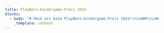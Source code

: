 ```yaml
---
title: PlayBern-Kindergame-Preis 2024
blocks:
  - body: "# Mach mit beim PlayBern-Kindergame-Preis 2024!\n\n###\n\n### Du bist maximal 16 Jahre alt und hast gerade ein Computerspiel entwickelt? Dann reiche es beim PlayBern-KinderGame-Preis 2024 ein! \n\n### Wenn du die Vorjury von deinem Game überzeugen kannst, wird es beim PlayBern -Festival in Bern ausgestellt. Das Publikum wird dort die Games spielen und Bewertungen abgeben. Die Sieger:innen werden am letzten Festivalstag ausgezeichnet. \n\n### ZU  GEWINNEN GIBT ES PREISE IN EINEM GESAMTWERT VON FR. 2'500.00\n\n### Teilnahmebedingungen\n\nWorum geht es beim Wettbewerb? \n\n«PlayBern – Festival für Games und Kultur» schreibt zusammen mit der\nHasler-Stiftung einen Preis für Games aus, die von Kindern und Jugendlichen eigenständig\nentwickelt worden sind. \n\nWer bestimmt die Gewinner:innen? \n\nEine Vorjury erstellt eine Auswahl aus den eingereichten Games. Diese\nAuswahl wird dann am PlayBern-Festival präsentiert und das Publikum wählt aus\njeder Kategorie sein Lieblingsgame. Diese Games erhalten dann je einen Bargeld-Preis.\n\nWelche Games können eingereicht werden? \n\nEs gibt zwei Kategorien: «Digitale Games» und «Interaktive Projekte». \n\n1\\. Kategorie: Digitale Games \n\nBei den digitalen Games ist die Plattform frei wählbar. Du kreierst ein\nGame mit einer Game-Engine (Scratch, Construct oder einem ähnlichen Tool). Das\nGame lädst du auf itch.io hoch, so dass es\nüber die Site gespielt oder heruntergeladen werden kann.\nWichtig: Das Spiel hast du ganz selber erfunden (kein Nachbau einer Vorlage). \n\n2\\. Kategorie: Interaktives Projekt \n\nBei einem interaktiven Projekt geht es um die Verbindung von digital und\nanalog: wir suchen Projekte, die mit einem «Makey Makey»-Controller oder einem Robotik-Tool\nwie «Ozobot» oder Ähnlichem erstellt worden sind. Auch hier ist es wichtig,\ndass du dein Projekt selber erfunden und nicht nach einer Anleitung gebaut\nhast. Dein Projekt sollte nicht allzu aufwendig im Aufbau und an der\nAusstellung spielbar sein. \n\nInformationen zu «Makey Makey» findest du z.B. hier: https\\://www\\.schabi.ch/seite/makey \n\n\_\n\nWer kann am Wettbewerb teilnehmen? \n\nAm Wettbewerb können Kinder und Jugendliche teilnehmen, die in der Schweiz\nwohnen und die selber Games kreieren. \n\nDie Games werden in\nzwei unterschiedlichen Altersgruppenund in den beiden Kategorien «Digitale Games» und «Interaktive Projekte»bewertet: \n\nAltersgruppe 1: \_\_\_\_\_\_\_\_ 8 - 12 Jahre \n\nAltersgruppe 2: \_\_\_\_\_\_\_\_ 13 – 16 Jahre \n\nPro Einzelperson oder\npro Gruppe ist jeweils nur eine Einreichung möglich. \n\nWie reiche ich mein\nProjekt ein? \n\n\\- Rein digitale Projekte lädst du auf itch.io hoch und schickst uns den\nLink.\n\\- Von analog/digitalen Projekten (Makey Makey, Ozobots) usw. erstellt du einen\nkleinen \_Film, lädst ihn bei Youtube\nhoch und schickst uns den Link. \n\n\_\n\nWas gibt es zu gewinnen? \n\nVergeben werden können Preise bis zum Wert von insgesamt Fr. 2 500.-. \n\nAm Festival-Sonntag, am 10.11.2024 um 16.00 Uhr, findet im Kornhaus in Bern \ndie Preisverleihung statt. \n\nAllgemeine Teilnahmebedingungen \n\n*  \n* Du bist zum\n       Zeitpunkt der Einreichung nicht älter als 16 Jahre. \n*  \n* Dein Projekt\n       muss auf Windows ausgeführt werden können. \n*  \n* Du hast alle\n       Inhalte deiner Arbeit selbst erstellt und das Urheberrecht anderer nicht \n       verletzt bzw. kein fremdes geistiges Eigentum (Musik, Bilder etc.)\n       verwendet. \n*  \n* Deine Arbeit\n       enthält keine jugendschutzgefährdenden Inhalte. \n*  \n* Deine\n       Einreichung ist nur dann vollständig und für die Teilnahme am Wettbewerb\n       gültig, wenn die Anmeldung vollständig ausgefüllt ist und wir uns deine\n       Arbeit imNetz ansehen bzw. testen können. \n*  \n* Wird dein\n       eingereichtes Projekt mit einem Preis ausgezeichnet oder erhält es eine\n       Anerkennung, kann das Material für die Einbettung auf den\n       Projektwebseiten sowie bei YouTube ungelistet veröffentlicht werden. \n\nAnmeldeschluss: Sonntag,\n20 Oktober 2024 auf diese Adresse: [kindergamepreis@playbern.ch](mailto:kindergamepreis@playbern.ch) \n\n\_\n\nAchtung: Sowohl bei YouTube als auch bei Itch.io ist\ndas Mindestalter für eine Registrierung 13 Jahre. Für Teilnehmer\\*innen, die\njünger sind als 13 Jahre, müssen die Erziehungsberechtigten das Hochladen\nübernehmen. \n\n\_\n\nZiel des «PlayBern»-Kinder-Game-Preises ist es, kreative Produkte von\nKindern und Jugendlichen im Rahmen des PlayBern-Festivals einer Öffentlichkeit\nzugänglich zu machen. Die Jury des Wettbewerbs bewertet die eingesendeten\nBeiträge nach verschiedenen inhaltlichen und formalen Aspekten. \n\n\_\n\nDatenschutz \n\nPersonenbezogene Daten werden auf der «PlayBern»-Website nur im Rahmen des\nWettbewerbs erhoben und verwendet. In keinem Fall werden die erhobenen Daten\nverkauft \n"
    _template: content
---
```


